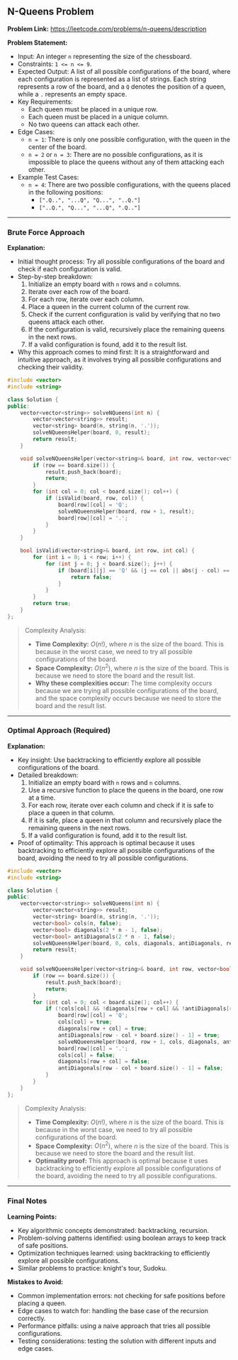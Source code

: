 ## N-Queens Problem

**Problem Link:** https://leetcode.com/problems/n-queens/description

**Problem Statement:**
- Input: An integer `n` representing the size of the chessboard.
- Constraints: `1 <= n <= 9`.
- Expected Output: A list of all possible configurations of the board, where each configuration is represented as a list of strings. Each string represents a row of the board, and a `Q` denotes the position of a queen, while a `.` represents an empty space.
- Key Requirements:
  - Each queen must be placed in a unique row.
  - Each queen must be placed in a unique column.
  - No two queens can attack each other.
- Edge Cases:
  - `n = 1`: There is only one possible configuration, with the queen in the center of the board.
  - `n = 2` or `n = 3`: There are no possible configurations, as it is impossible to place the queens without any of them attacking each other.
- Example Test Cases:
  - `n = 4`: There are two possible configurations, with the queens placed in the following positions:
    - `[".Q..", "...Q", "Q...", "..Q."]`
    - `["..Q.", "Q...", "...Q", ".Q.."]`

---

### Brute Force Approach

**Explanation:**
- Initial thought process: Try all possible configurations of the board and check if each configuration is valid.
- Step-by-step breakdown:
  1. Initialize an empty board with `n` rows and `n` columns.
  2. Iterate over each row of the board.
  3. For each row, iterate over each column.
  4. Place a queen in the current column of the current row.
  5. Check if the current configuration is valid by verifying that no two queens attack each other.
  6. If the configuration is valid, recursively place the remaining queens in the next rows.
  7. If a valid configuration is found, add it to the result list.
- Why this approach comes to mind first: It is a straightforward and intuitive approach, as it involves trying all possible configurations and checking their validity.

```cpp
#include <vector>
#include <string>

class Solution {
public:
    vector<vector<string>> solveNQueens(int n) {
        vector<vector<string>> result;
        vector<string> board(n, string(n, '.'));
        solveNQueensHelper(board, 0, result);
        return result;
    }

    void solveNQueensHelper(vector<string>& board, int row, vector<vector<string>>& result) {
        if (row == board.size()) {
            result.push_back(board);
            return;
        }
        for (int col = 0; col < board.size(); col++) {
            if (isValid(board, row, col)) {
                board[row][col] = 'Q';
                solveNQueensHelper(board, row + 1, result);
                board[row][col] = '.';
            }
        }
    }

    bool isValid(vector<string>& board, int row, int col) {
        for (int i = 0; i < row; i++) {
            for (int j = 0; j < board.size(); j++) {
                if (board[i][j] == 'Q' && (j == col || abs(j - col) == abs(i - row))) {
                    return false;
                }
            }
        }
        return true;
    }
};
```

> Complexity Analysis:
> - **Time Complexity:** $O(n!)$, where $n$ is the size of the board. This is because in the worst case, we need to try all possible configurations of the board.
> - **Space Complexity:** $O(n^2)$, where $n$ is the size of the board. This is because we need to store the board and the result list.
> - **Why these complexities occur:** The time complexity occurs because we are trying all possible configurations of the board, and the space complexity occurs because we need to store the board and the result list.

---

### Optimal Approach (Required)

**Explanation:**
- Key insight: Use backtracking to efficiently explore all possible configurations of the board.
- Detailed breakdown:
  1. Initialize an empty board with `n` rows and `n` columns.
  2. Use a recursive function to place the queens in the board, one row at a time.
  3. For each row, iterate over each column and check if it is safe to place a queen in that column.
  4. If it is safe, place a queen in that column and recursively place the remaining queens in the next rows.
  5. If a valid configuration is found, add it to the result list.
- Proof of optimality: This approach is optimal because it uses backtracking to efficiently explore all possible configurations of the board, avoiding the need to try all possible configurations.

```cpp
#include <vector>
#include <string>

class Solution {
public:
    vector<vector<string>> solveNQueens(int n) {
        vector<vector<string>> result;
        vector<string> board(n, string(n, '.'));
        vector<bool> cols(n, false);
        vector<bool> diagonals(2 * n - 1, false);
        vector<bool> antiDiagonals(2 * n - 1, false);
        solveNQueensHelper(board, 0, cols, diagonals, antiDiagonals, result);
        return result;
    }

    void solveNQueensHelper(vector<string>& board, int row, vector<bool>& cols, vector<bool>& diagonals, vector<bool>& antiDiagonals, vector<vector<string>>& result) {
        if (row == board.size()) {
            result.push_back(board);
            return;
        }
        for (int col = 0; col < board.size(); col++) {
            if (!cols[col] && !diagonals[row + col] && !antiDiagonals[row - col + board.size() - 1]) {
                board[row][col] = 'Q';
                cols[col] = true;
                diagonals[row + col] = true;
                antiDiagonals[row - col + board.size() - 1] = true;
                solveNQueensHelper(board, row + 1, cols, diagonals, antiDiagonals, result);
                board[row][col] = '.';
                cols[col] = false;
                diagonals[row + col] = false;
                antiDiagonals[row - col + board.size() - 1] = false;
            }
        }
    }
};
```

> Complexity Analysis:
> - **Time Complexity:** $O(n!)$, where $n$ is the size of the board. This is because in the worst case, we need to try all possible configurations of the board.
> - **Space Complexity:** $O(n^2)$, where $n$ is the size of the board. This is because we need to store the board and the result list.
> - **Optimality proof:** This approach is optimal because it uses backtracking to efficiently explore all possible configurations of the board, avoiding the need to try all possible configurations.

---

### Final Notes

**Learning Points:**
- Key algorithmic concepts demonstrated: backtracking, recursion.
- Problem-solving patterns identified: using boolean arrays to keep track of safe positions.
- Optimization techniques learned: using backtracking to efficiently explore all possible configurations.
- Similar problems to practice: knight's tour, Sudoku.

**Mistakes to Avoid:**
- Common implementation errors: not checking for safe positions before placing a queen.
- Edge cases to watch for: handling the base case of the recursion correctly.
- Performance pitfalls: using a naive approach that tries all possible configurations.
- Testing considerations: testing the solution with different inputs and edge cases.